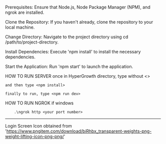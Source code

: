 Prerequisites: Ensure that Node.js, Node Package Manager (NPM), and ngrok are installed.

Clone the Repository: If you haven't already, clone the repository to your local machine.

Change Directory: Navigate to the project directory using cd /path/to/project-directory.

Install Dependencies: Execute 'npm install' to install the necessary dependencies.

Start the Application: Run 'npm start' to launch the application.



HOW TO RUN SERVER
    once in HyperGrowth directory, type <cd track-server> without <>

    and then type <npm install>

    finally to run, type <npm run dev>

HOW TO RUN NGROK
    if windows

        .\ngrok http <your port number>


---------------------------------------------------------------------------------------------------------------------------------------------





Login Screen Icon obtained from 'https://www.pngitem.com/download/biRhbx_transparent-weights-png-weight-lifting-icon-png-png/'

